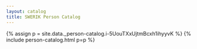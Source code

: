 ```yaml
---
layout: catalog
title: SWERIK Person Catalog
---
```

{% assign p = site.data._person-catalog.i-5UouTXxUjtmBcxh1ihyyvK %}
{% include person-catalog.html p=p %}

